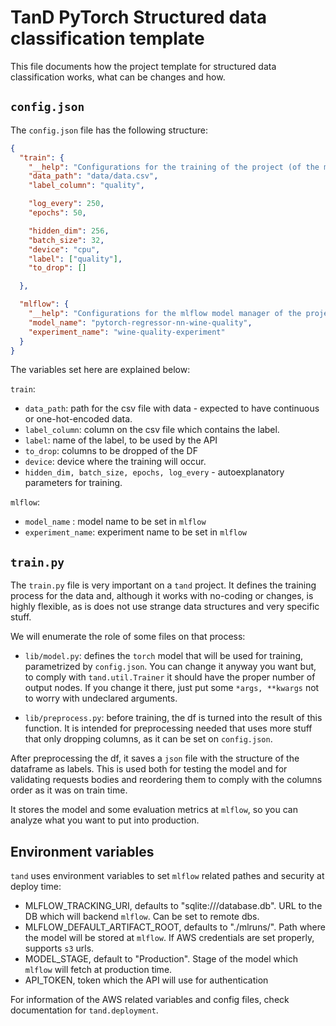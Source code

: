 # TanD PyTorch Structured data classification template
This file documents how the project template for structured data classification works, what can be changes and how.

## `config.json`
The `config.json` file has the following structure:
```json
{
  "train": {
    "__help": "Configurations for the training of the project (of the model, etc...)",
    "data_path": "data/data.csv",
    "label_column": "quality",

    "log_every": 250,
    "epochs": 50,

    "hidden_dim": 256,
    "batch_size": 32,
    "device": "cpu",
    "label": ["quality"],
    "to_drop": []

  },

  "mlflow": {
    "__help": "Configurations for the mlflow model manager of the project",
    "model_name": "pytorch-regressor-nn-wine-quality",
    "experiment_name": "wine-quality-experiment"
  }
}
```
The variables set here are explained below:

`train`:
 * `data_path`: path for the csv file with data - expected to have continuous or one-hot-encoded data.
 * `label_column`: column on the csv file which contains the label.
 * `label`: name of the label, to be used by the API
 * `to_drop`: columns to be dropped of the DF
 * `device`: device where the training will occur.
 * `hidden_dim, batch_size, epochs, log_every` - autoexplanatory parameters for training.
 
 `mlflow`:
  * `model_name` : model name to be set in `mlflow`
  * `experiment_name`: experiment name to be set in `mlflow`
 
 
## `train.py`
The `train.py` file is very important on a `tand` project. It defines the training process for the data and, although it works with no-coding or changes, is highly flexible, as is does not use strange data structures and very specific stuff. 

We will enumerate the role of some files on that process:

* `lib/model.py`: defines the `torch` model that will be used for training, parametrized by `config.json`. You can change it anyway you want but, to comply with `tand.util.Trainer` it should have the proper number of output nodes. If you change it there, just put some `*args, **kwargs` not to worry with undeclared arguments.

* `lib/preprocess.py`: before training, the df is turned into the result of this function. It is intended for preprocessing needed that uses more stuff that only dropping columns, as it can be set on `config.json`. 

After preprocessing the df, it saves a `json` file with the structure of the dataframe as labels. This is used both for testing the model and for validating requests bodies and reordering them to comply with the columns order as it was on train time.

It stores the model and some evaluation metrics at `mlflow`, so you can analyze what you want to put into production.

## Environment variables

`tand` uses environment variables to set `mlflow` related pathes and security at deploy time:

 * MLFLOW_TRACKING_URI, defaults to "sqlite:///database.db". URL to the DB which will backend `mlflow`. Can be set to remote dbs.
 * MLFLOW_DEFAULT_ARTIFACT_ROOT, defaults to "./mlruns/". Path where the model will be stored at `mlflow`. If AWS credentials are set properly, supports `s3` urls. 
 * MODEL_STAGE, default to "Production". Stage of the model which `mlflow` will fetch at production time.
 * API_TOKEN, token which the API will use for authentication
 
 For information of the AWS related variables and config files, check documentation for `tand.deployment`.
 